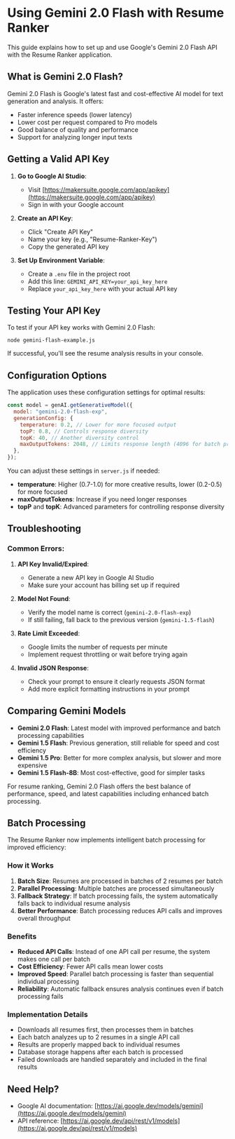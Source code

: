 # Using Gemini 2.0 Flash with Resume Ranker

This guide explains how to set up and use Google's Gemini 2.0 Flash API with the Resume Ranker application.

## What is Gemini 2.0 Flash?

Gemini 2.0 Flash is Google's latest fast and cost-effective AI model for text generation and analysis. It offers:

- Faster inference speeds (lower latency)
- Lower cost per request compared to Pro models
- Good balance of quality and performance
- Support for analyzing longer input texts

## Getting a Valid API Key

1. **Go to Google AI Studio**:

   - Visit [https://makersuite.google.com/app/apikey](https://makersuite.google.com/app/apikey)
   - Sign in with your Google account

2. **Create an API Key**:

   - Click "Create API Key"
   - Name your key (e.g., "Resume-Ranker-Key")
   - Copy the generated API key

3. **Set Up Environment Variable**:
   - Create a `.env` file in the project root
   - Add this line: `GEMINI_API_KEY=your_api_key_here`
   - Replace `your_api_key_here` with your actual API key

## Testing Your API Key

To test if your API key works with Gemini 2.0 Flash:

```
node gemini-flash-example.js
```

If successful, you'll see the resume analysis results in your console.

## Configuration Options

The application uses these configuration settings for optimal results:

```javascript
const model = genAI.getGenerativeModel({
  model: "gemini-2.0-flash-exp",
  generationConfig: {
    temperature: 0.2, // Lower for more focused output
    topP: 0.8, // Controls response diversity
    topK: 40, // Another diversity control
    maxOutputTokens: 2048, // Limits response length (4096 for batch processing)
  },
});
```

You can adjust these settings in `server.js` if needed:

- **temperature**: Higher (0.7-1.0) for more creative results, lower (0.2-0.5) for more focused
- **maxOutputTokens**: Increase if you need longer responses
- **topP** and **topK**: Advanced parameters for controlling response diversity

## Troubleshooting

### Common Errors:

1. **API Key Invalid/Expired**:

   - Generate a new API key in Google AI Studio
   - Make sure your account has billing set up if required

2. **Model Not Found**:

   - Verify the model name is correct (`gemini-2.0-flash-exp`)
   - If still failing, fall back to the previous version (`gemini-1.5-flash`)

3. **Rate Limit Exceeded**:

   - Google limits the number of requests per minute
   - Implement request throttling or wait before trying again

4. **Invalid JSON Response**:
   - Check your prompt to ensure it clearly requests JSON format
   - Add more explicit formatting instructions in your prompt

## Comparing Gemini Models

- **Gemini 2.0 Flash**: Latest model with improved performance and batch processing capabilities
- **Gemini 1.5 Flash**: Previous generation, still reliable for speed and cost efficiency
- **Gemini 1.5 Pro**: Better for more complex analysis, but slower and more expensive
- **Gemini 1.5 Flash-8B**: Most cost-effective, good for simpler tasks

For resume ranking, Gemini 2.0 Flash offers the best balance of performance, speed, and latest capabilities including enhanced batch processing.

## Batch Processing

The Resume Ranker now implements intelligent batch processing for improved efficiency:

### How it Works

1. **Batch Size**: Resumes are processed in batches of 2 resumes per batch
2. **Parallel Processing**: Multiple batches are processed simultaneously
3. **Fallback Strategy**: If batch processing fails, the system automatically falls back to individual resume analysis
4. **Better Performance**: Batch processing reduces API calls and improves overall throughput

### Benefits

- **Reduced API Calls**: Instead of one API call per resume, the system makes one call per batch
- **Cost Efficiency**: Fewer API calls mean lower costs
- **Improved Speed**: Parallel batch processing is faster than sequential individual processing
- **Reliability**: Automatic fallback ensures analysis continues even if batch processing fails

### Implementation Details

- Downloads all resumes first, then processes them in batches
- Each batch analyzes up to 2 resumes in a single API call
- Results are properly mapped back to individual resumes
- Database storage happens after each batch is processed
- Failed downloads are handled separately and included in the final results

## Need Help?

- Google AI documentation: [https://ai.google.dev/models/gemini](https://ai.google.dev/models/gemini)
- API reference: [https://ai.google.dev/api/rest/v1/models](https://ai.google.dev/api/rest/v1/models)
